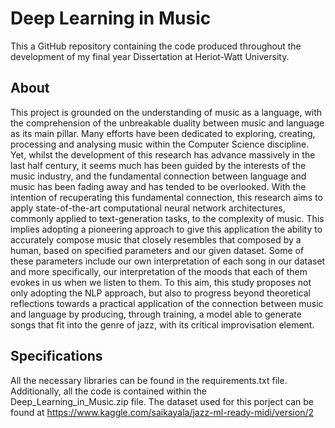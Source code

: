 # Deep Learning in Music
This a GitHub repository containing the code produced throughout the development of my final year Dissertation at Heriot-Watt University.
## About
This project is grounded on the understanding of music as a language, with the comprehension of the unbreakable duality between music and language as its main pillar. 
Many efforts have been dedicated to exploring, creating, processing and analysing music within the Computer Science discipline. Yet, whilst the development of this research has advance massively in the last half century, it seems much has been guided by the interests of the music industry, and the fundamental connection between language and music has been fading away and has tended to be overlooked. With the intention of recuperating this fundamental connection, this research aims to apply state-of-the-art computational neural network architectures, commonly applied to text-generation tasks, to the complexity of music. This implies adopting a pioneering approach to give this application the ability to accurately compose music that closely resembles that composed by a human, based on specified parameters and our given dataset. Some of these parameters include our own interpretation of each song in our dataset and more specifically, our interpretation of the moods that each of them evokes in us when we listen to them. To this aim, this study proposes not only adopting the NLP approach, but also to progress beyond theoretical reflections towards a practical application of the connection between music and language by producing, through training, a model able to generate songs that fit into the genre of jazz, with its critical improvisation element.
## Specifications
All the necessary libraries can be found in the requirements.txt file. Additionally, all the code is contained within the Deep_Learning_in_Music.zip file. The dataset used for this porject can be found at https://www.kaggle.com/saikayala/jazz-ml-ready-midi/version/2

